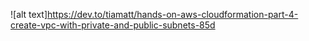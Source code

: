 ![alt text]https://dev.to/tiamatt/hands-on-aws-cloudformation-part-4-create-vpc-with-private-and-public-subnets-85d
